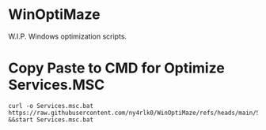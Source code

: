 # WinOptiMaze
W.I.P. Windows optimization scripts.
# Copy Paste to CMD for Optimize Services.MSC
    curl -o Services.msc.bat https://raw.githubusercontent.com/ny4rlk0/WinOptiMaze/refs/heads/main/Services.msc.bat &&start Services.msc.bat
